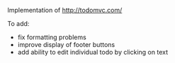 
Implementation of http://todomvc.com/

To add:
  - fix formatting problems
  - improve display of footer buttons
  - add ability to edit individual todo by clicking on text
